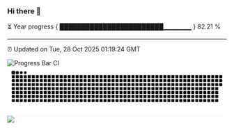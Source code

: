 ### Hi there 👋

⏳ Year progress { ████████████████████████▁▁▁▁▁▁ } 82.21 %

---

⏰ Updated on Tue, 28 Oct 2025 01:19:24 GMT

![Progress Bar CI](https://github.com/liununu/liununu/workflows/Progress%20Bar%20CI/badge.svg)![](https://raw.githubusercontent.com/L1cardo/L1cardo/main/assets/github-contribution-grid-snake.svg)![](https://raw.githubusercontent.com/seesaws/seesaws/main/assets/github-contribution-grid-snake.svg)

